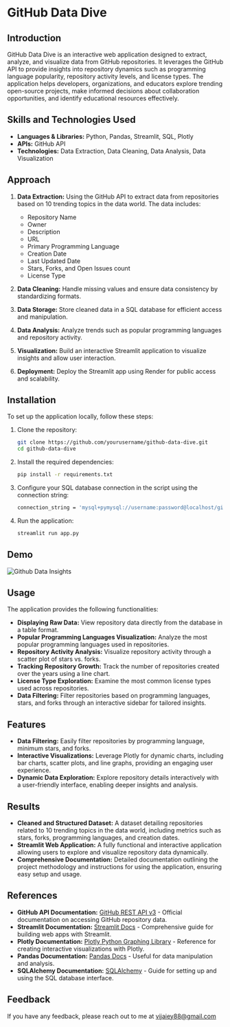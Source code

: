 # GitHub Data Dive

## Introduction
GitHub Data Dive is an interactive web application designed to extract, analyze, and visualize data from GitHub repositories. It leverages the GitHub API to provide insights into repository dynamics such as programming language popularity, repository activity levels, and license types. The application helps developers, organizations, and educators explore trending open-source projects, make informed decisions about collaboration opportunities, and identify educational resources effectively.

## Skills and Technologies Used
- **Languages & Libraries:** Python, Pandas, Streamlit, SQL, Plotly
- **APIs:** GitHub API
- **Technologies:** Data Extraction, Data Cleaning, Data Analysis, Data Visualization


## Approach
1. **Data Extraction:** Using the GitHub API to extract data from repositories based on 10 trending topics in the data world. The data includes:
   - Repository Name
   - Owner
   - Description
   - URL
   - Primary Programming Language
   - Creation Date
   - Last Updated Date
   - Stars, Forks, and Open Issues count
   - License Type

2. **Data Cleaning:** Handle missing values and ensure data consistency by standardizing formats.

3. **Data Storage:** Store cleaned data in a SQL database for efficient access and manipulation.

4. **Data Analysis:** Analyze trends such as popular programming languages and repository activity.

5. **Visualization:** Build an interactive Streamlit application to visualize insights and allow user interaction.

6. **Deployment:** Deploy the Streamlit app using Render for public access and scalability.

## Installation
To set up the application locally, follow these steps:

1. Clone the repository:
   ```bash
   git clone https://github.com/yourusername/github-data-dive.git
   cd github-data-dive
   
2. Install the required dependencies:
   ```bash
   pip install -r requirements.txt
   
3. Configure your SQL database connection in the script using the connection string:
   ```bash
   connection_string = 'mysql+pymysql://username:password@localhost/github_data'

4. Run the application:
   ```bash
   streamlit run app.py

## Demo

![Github Data Insights](https://github.com/Vijaiey88/github_data_insights/issues/1#issue-2596771774)

## Usage
The application provides the following functionalities:
- **Displaying Raw Data:** View repository data directly from the database in a table format.
- **Popular Programming Languages Visualization:** Analyze the most popular programming languages used in repositories.
- **Repository Activity Analysis:** Visualize repository activity through a scatter plot of stars vs. forks.
- **Tracking Repository Growth:** Track the number of repositories created over the years using a line chart.
- **License Type Exploration:** Examine the most common license types used across repositories.
- **Data Filtering:** Filter repositories based on programming languages, stars, and forks through an interactive sidebar for tailored insights.

## Features
- **Data Filtering:** Easily filter repositories by programming language, minimum stars, and forks.
- **Interactive Visualizations:** Leverage Plotly for dynamic charts, including bar charts, scatter plots, and line graphs, providing an engaging user experience.
- **Dynamic Data Exploration:** Explore repository details interactively with a user-friendly interface, enabling deeper insights and analysis.

## Results
- **Cleaned and Structured Dataset:** A dataset detailing repositories related to 10 trending topics in the data world, including metrics such as stars, forks, programming languages, and creation dates.
- **Streamlit Web Application:** A fully functional and interactive application allowing users to explore and visualize repository data dynamically.
- **Comprehensive Documentation:** Detailed documentation outlining the project methodology and instructions for using the application, ensuring easy setup and usage.

## References
   - **GitHub API Documentation:** [GitHub REST API v3](https://docs.github.com/en/rest) - Official documentation on accessing GitHub repository data.
   - **Streamlit Documentation:** [Streamlit Docs](https://docs.streamlit.io/) - Comprehensive guide for building web apps with Streamlit.
   - **Plotly Documentation:** [Plotly Python Graphing Library](https://plotly.com/python/) - Reference for creating interactive visualizations with Plotly.
   - **Pandas Documentation:** [Pandas Docs](https://pandas.pydata.org/pandas-docs/stable/) - Useful for data manipulation and analysis.
   - **SQLAlchemy Documentation:** [SQLAlchemy](https://docs.sqlalchemy.org/en/14/) - Guide for setting up and using the SQL database interface.

## Feedback
If you have any feedback, please reach out to me at vijaiey88@gmail.com
